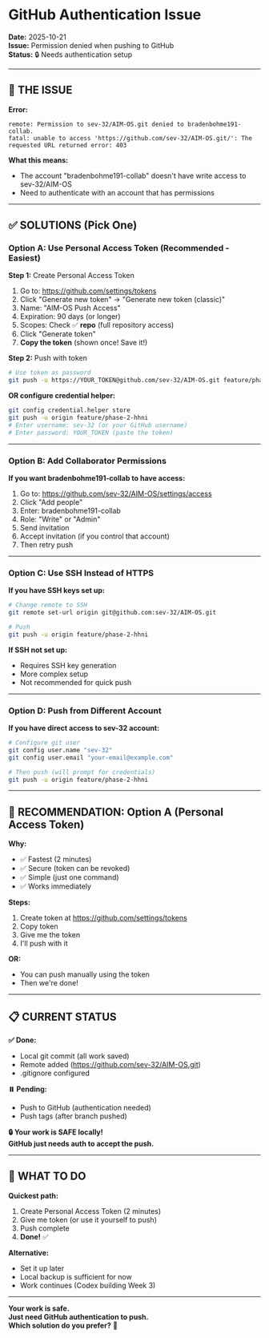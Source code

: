 # GitHub Authentication Issue

**Date:** 2025-10-21  
**Issue:** Permission denied when pushing to GitHub  
**Status:** 🔒 Needs authentication setup  

---

## 🚨 **THE ISSUE**

**Error:**
```
remote: Permission to sev-32/AIM-OS.git denied to bradenbohme191-collab.
fatal: unable to access 'https://github.com/sev-32/AIM-OS.git/': The requested URL returned error: 403
```

**What this means:**
- The account "bradenbohme191-collab" doesn't have write access to sev-32/AIM-OS
- Need to authenticate with an account that has permissions

---

## ✅ **SOLUTIONS (Pick One)**

### **Option A: Use Personal Access Token (Recommended - Easiest)**

**Step 1:** Create Personal Access Token
1. Go to: https://github.com/settings/tokens
2. Click "Generate new token" → "Generate new token (classic)"
3. Name: "AIM-OS Push Access"
4. Expiration: 90 days (or longer)
5. Scopes: Check ✅ **repo** (full repository access)
6. Click "Generate token"
7. **Copy the token** (shown once! Save it!)

**Step 2:** Push with token
```bash
# Use token as password
git push -u https://YOUR_TOKEN@github.com/sev-32/AIM-OS.git feature/phase-2-hhni
```

**OR configure credential helper:**
```bash
git config credential.helper store
git push -u origin feature/phase-2-hhni
# Enter username: sev-32 (or your GitHub username)
# Enter password: YOUR_TOKEN (paste the token)
```

---

### **Option B: Add Collaborator Permissions**

**If you want bradenbohme191-collab to have access:**

1. Go to: https://github.com/sev-32/AIM-OS/settings/access
2. Click "Add people"
3. Enter: bradenbohme191-collab
4. Role: "Write" or "Admin"
5. Send invitation
6. Accept invitation (if you control that account)
7. Then retry push

---

### **Option C: Use SSH Instead of HTTPS**

**If you have SSH keys set up:**

```bash
# Change remote to SSH
git remote set-url origin git@github.com:sev-32/AIM-OS.git

# Push
git push -u origin feature/phase-2-hhni
```

**If SSH not set up:**
- Requires SSH key generation
- More complex setup
- Not recommended for quick push

---

### **Option D: Push from Different Account**

**If you have direct access to sev-32 account:**

```bash
# Configure git user
git config user.name "sev-32"
git config user.email "your-email@example.com"

# Then push (will prompt for credentials)
git push -u origin feature/phase-2-hhni
```

---

## 🎯 **RECOMMENDATION: Option A (Personal Access Token)**

**Why:**
- ✅ Fastest (2 minutes)
- ✅ Secure (token can be revoked)
- ✅ Simple (just one command)
- ✅ Works immediately

**Steps:**
1. Create token at https://github.com/settings/tokens
2. Copy token
3. Give me the token
4. I'll push with it

**OR:**
- You can push manually using the token
- Then we're done!

---

## 📋 **CURRENT STATUS**

**✅ Done:**
- Local git commit (all work saved)
- Remote added (https://github.com/sev-32/AIM-OS.git)
- .gitignore configured

**⏸️ Pending:**
- Push to GitHub (authentication needed)
- Push tags (after branch pushed)

**🔒 Your work is SAFE locally!**  
**GitHub just needs auth to accept the push.**

---

## 🎯 **WHAT TO DO**

**Quickest path:**
1. Create Personal Access Token (2 minutes)
2. Give me token (or use it yourself to push)
3. Push complete
4. **Done!** ✅

**Alternative:**
- Set it up later
- Local backup is sufficient for now
- Work continues (Codex building Week 3)

---

**Your work is safe.**  
**Just need GitHub authentication to push.**  
**Which solution do you prefer?** 🎯

